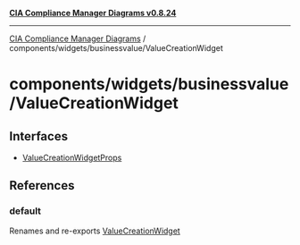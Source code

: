 [**CIA Compliance Manager Diagrams v0.8.24**](../../../../README.md)

***

[CIA Compliance Manager Diagrams](../../../../modules.md) / components/widgets/businessvalue/ValueCreationWidget

# components/widgets/businessvalue/ValueCreationWidget

## Interfaces

- [ValueCreationWidgetProps](interfaces/ValueCreationWidgetProps.md)

## References

### default

Renames and re-exports [ValueCreationWidget](../../../variables/ValueCreationWidget.md)
